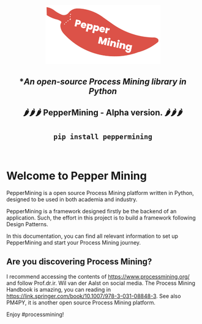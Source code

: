 <div align="center">

<img src="docs/images/logo.png" alt="drawing" width="300"/>

## **An open-source Process Mining library in Python*
## 🌶🌶🌶 **PepperMining - Alpha version. 🌶🌶🌶**
## `pip install peppermining` </br>
</br>

<div align="left">

  # Welcome to Pepper Mining
PepperMining is a open source Process Mining platform written in Python, designed to be used in both academia and industry.

PepperMining is a framework designed firstly be the backend of an application. Such, the effort in this project is to build a framework following Design Patterns.

In this documentation, you can find all relevant information to set up PepperMining and start your Process Mining journey.

## Are you discovering Process Mining?
  
I recommend accessing the contents of https://www.processmining.org/ and follow Prof.dr.ir. Wil van der Aalst on social media.
The Process Mining Handbook is amazing, you can reading in https://link.springer.com/book/10.1007/978-3-031-08848-3.
See also PM4PY, it is another open source Process Mining platform.


Enjoy #processmining!
